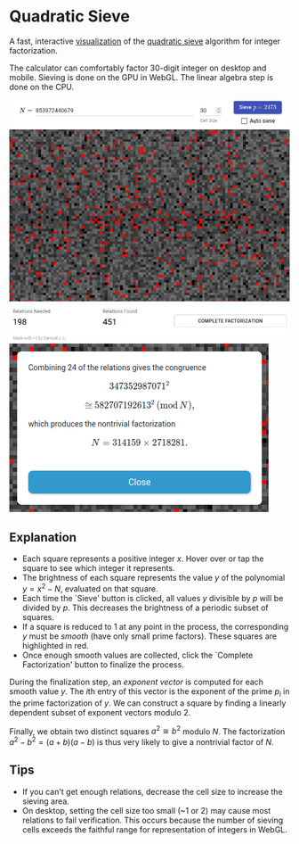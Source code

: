 # Quadratic Sieve
A fast, interactive [visualization](https://samuelj.li/quadratic-sieve) of the [quadratic sieve](https://en.wikipedia.org/wiki/Quadratic_sieve) algorithm for integer factorization.

The calculator can comfortably factor 30-digit integer on desktop and mobile.
Sieving is done on the GPU in WebGL. The linear algebra step is done on the CPU.

![Screenshot of the sieve step.](images/screenshot-1.png)
![Screenshot of a completed factorization.](images/screenshot-2.png)

## Explanation
* Each square represents a positive integer $x$. Hover over or tap the square to see which integer it represents.
* The brightness of each square represents the value $y$ of the polynomial $y = x^2 - N$, evaluated on that square.
* Each time the `Sieve' button is clicked, all values $y$ divisible by $p$ will be divided by $p$. This decreases the brightness of a periodic subset of squares.
* If a square is reduced to 1 at any point in the process, the corresponding $y$ must be *smooth* (have only small prime factors). These squares are highlighted in red.
* Once enough smooth values are collected, click the `Complete Factorization' button to finalize the process.

During the finalization step, an *exponent vector* is computed for each smooth value $y$. The $i$th entry of this vector is the exponent of the prime $p_i$ in the prime factorization of $y$. We can construct a square by finding a linearly dependent subset of exponent vectors modulo 2.

Finally, we obtain two distinct squares $a^2 \cong b^2$ modulo $N$. The factorization $a^2 - b^2 = (a+b) (a-b)$ is thus very likely to give a nontrivial factor of $N$.

## Tips
* If you can't get enough relations, decrease the cell size to increase the sieving area.
* On desktop, setting the cell size too small (~1 or 2) may cause most relations to fail verification. This occurs because the number of sieving cells exceeds the faithful range for representation of integers in WebGL.
